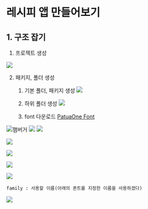 
# 레시피 앱 만들어보기

## 1. 구조 잡기

1. 프로젝트 생성

![](https://i.imgur.com/4yegJAP.png)


2. 패키지, 폴더 생성
	1. 기본 폴더, 패키지 생성
		![](https://i.imgur.com/FZqQsml.png)
		
	2. 하위 폴더 생성
	![](https://i.imgur.com/hVD7oFj.png)
	3. font 다운로드
	[PatuaOne Font](https://fonts.google.com/specimen/Patua+One)

![햄버거](https://i.imgur.com/08QntoO.jpg)
![](https://i.imgur.com/J346gPH.jpg)
![](https://i.imgur.com/0eMQM1s.jpg)


![](https://i.imgur.com/OUGYF4M.png)


![](https://i.imgur.com/3YDzn5p.png)


![](https://i.imgur.com/a87kne3.png)


![](https://i.imgur.com/CUf0pfI.png)

```
family : 사용할 이름(아래의 폰트를 지정한 이름을 사용하겠다)
```


![](https://i.imgur.com/ulxRbun.png)



